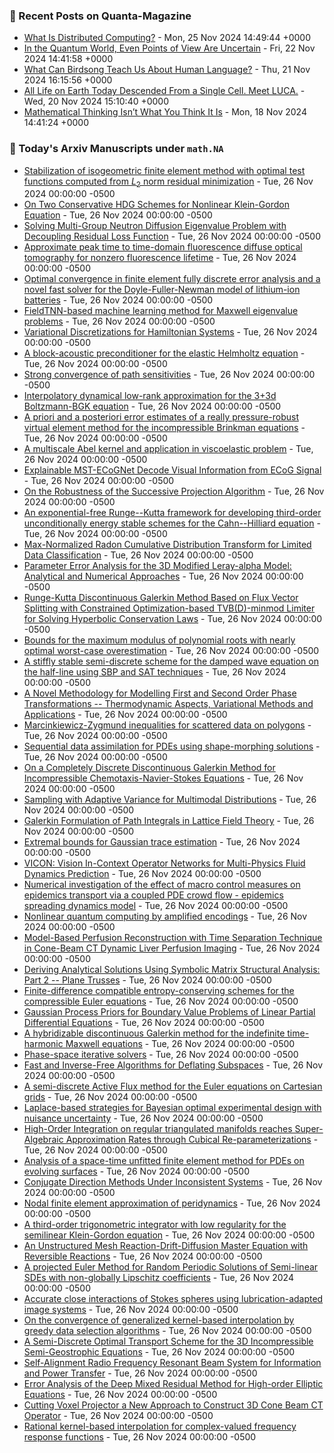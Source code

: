 ### 📝 Recent Posts on Quanta-Magazine
<!-- quanta starts -->
* <a href="https://www.quantamagazine.org/what-is-distributed-computing-20241125/">What Is Distributed Computing?</a> - Mon, 25 Nov 2024 14:49:44 +0000
* <a href="https://www.quantamagazine.org/in-the-quantum-world-even-points-of-view-are-uncertain-20241122/">In the Quantum World, Even Points of View Are Uncertain</a> - Fri, 22 Nov 2024 14:41:58 +0000
* <a href="https://www.quantamagazine.org/what-can-birdsong-teach-us-about-human-language-20241121/">What Can Birdsong Teach Us About Human Language?</a> - Thu, 21 Nov 2024 16:15:56 +0000
* <a href="https://www.quantamagazine.org/all-life-on-earth-today-descended-from-a-single-cell-meet-luca-20241120/">All Life on Earth Today Descended From a Single Cell. Meet LUCA.</a> - Wed, 20 Nov 2024 15:10:40 +0000
* <a href="https://www.quantamagazine.org/mathematical-thinking-isnt-what-you-think-it-is-20241118/">Mathematical Thinking Isn’t What You Think It Is</a> - Mon, 18 Nov 2024 14:41:24 +0000
<!-- quanta ends -->

### 📝 Today's Arxiv Manuscripts under ``math.NA``
<!-- arxiv-math-na starts -->
* <a href="https://arxiv.org/abs/2411.15565">Stabilization of isogeometric finite element method with optimal test functions computed from $L_2$ norm residual minimization</a> - Tue, 26 Nov 2024 00:00:00 -0500
* <a href="https://arxiv.org/abs/2411.15572">On Two Conservative HDG Schemes for Nonlinear Klein-Gordon Equation</a> - Tue, 26 Nov 2024 00:00:00 -0500
* <a href="https://arxiv.org/abs/2411.15693">Solving Multi-Group Neutron Diffusion Eigenvalue Problem with Decoupling Residual Loss Function</a> - Tue, 26 Nov 2024 00:00:00 -0500
* <a href="https://arxiv.org/abs/2411.15698">Approximate peak time to time-domain fluorescence diffuse optical tomography for nonzero fluorescence lifetime</a> - Tue, 26 Nov 2024 00:00:00 -0500
* <a href="https://arxiv.org/abs/2411.15722">Optimal convergence in finite element fully discrete error analysis and a novel fast solver for the Doyle-Fuller-Newman model of lithium-ion batteries</a> - Tue, 26 Nov 2024 00:00:00 -0500
* <a href="https://arxiv.org/abs/2411.15828">FieldTNN-based machine learning method for Maxwell eigenvalue problems</a> - Tue, 26 Nov 2024 00:00:00 -0500
* <a href="https://arxiv.org/abs/2411.15846">Variational Discretizations for Hamiltonian Systems</a> - Tue, 26 Nov 2024 00:00:00 -0500
* <a href="https://arxiv.org/abs/2411.15897">A block-acoustic preconditioner for the elastic Helmholtz equation</a> - Tue, 26 Nov 2024 00:00:00 -0500
* <a href="https://arxiv.org/abs/2411.15930">Strong convergence of path sensitivities</a> - Tue, 26 Nov 2024 00:00:00 -0500
* <a href="https://arxiv.org/abs/2411.15990">Interpolatory dynamical low-rank approximation for the 3+3d Boltzmann-BGK equation</a> - Tue, 26 Nov 2024 00:00:00 -0500
* <a href="https://arxiv.org/abs/2411.16067">A priori and a posteriori error estimates of a really pressure-robust virtual element method for the incompressible Brinkman equations</a> - Tue, 26 Nov 2024 00:00:00 -0500
* <a href="https://arxiv.org/abs/2411.16078">A multiscale Abel kernel and application in viscoelastic problem</a> - Tue, 26 Nov 2024 00:00:00 -0500
* <a href="https://arxiv.org/abs/2411.16165">Explainable MST-ECoGNet Decode Visual Information from ECoG Signal</a> - Tue, 26 Nov 2024 00:00:00 -0500
* <a href="https://arxiv.org/abs/2411.16195">On the Robustness of the Successive Projection Algorithm</a> - Tue, 26 Nov 2024 00:00:00 -0500
* <a href="https://arxiv.org/abs/2411.16271">An exponential-free Runge--Kutta framework for developing third-order unconditionally energy stable schemes for the Cahn--Hilliard equation</a> - Tue, 26 Nov 2024 00:00:00 -0500
* <a href="https://arxiv.org/abs/2411.16282">Max-Normalized Radon Cumulative Distribution Transform for Limited Data Classification</a> - Tue, 26 Nov 2024 00:00:00 -0500
* <a href="https://arxiv.org/abs/2411.16324">Parameter Error Analysis for the 3D Modified Leray-alpha Model: Analytical and Numerical Approaches</a> - Tue, 26 Nov 2024 00:00:00 -0500
* <a href="https://arxiv.org/abs/2411.16367">Runge-Kutta Discontinuous Galerkin Method Based on Flux Vector Splitting with Constrained Optimization-based TVB(D)-minmod Limiter for Solving Hyperbolic Conservation Laws</a> - Tue, 26 Nov 2024 00:00:00 -0500
* <a href="https://arxiv.org/abs/2411.16385">Bounds for the maximum modulus of polynomial roots with nearly optimal worst-case overestimation</a> - Tue, 26 Nov 2024 00:00:00 -0500
* <a href="https://arxiv.org/abs/2411.16388">A stiffly stable semi-discrete scheme for the damped wave equation on the half-line using SBP and SAT techniques</a> - Tue, 26 Nov 2024 00:00:00 -0500
* <a href="https://arxiv.org/abs/2411.16430">A Novel Methodology for Modelling First and Second Order Phase Transformations -- Thermodynamic Aspects, Variational Methods and Applications</a> - Tue, 26 Nov 2024 00:00:00 -0500
* <a href="https://arxiv.org/abs/2411.16584">Marcinkiewicz-Zygmund inequalities for scattered data on polygons</a> - Tue, 26 Nov 2024 00:00:00 -0500
* <a href="https://arxiv.org/abs/2411.16593">Sequential data assimilation for PDEs using shape-morphing solutions</a> - Tue, 26 Nov 2024 00:00:00 -0500
* <a href="https://arxiv.org/abs/2411.16641">On a Completely Discrete Discontinuous Galerkin Method for Incompressible Chemotaxis-Navier-Stokes Equations</a> - Tue, 26 Nov 2024 00:00:00 -0500
* <a href="https://arxiv.org/abs/2411.15220">Sampling with Adaptive Variance for Multimodal Distributions</a> - Tue, 26 Nov 2024 00:00:00 -0500
* <a href="https://arxiv.org/abs/2411.15343">Galerkin Formulation of Path Integrals in Lattice Field Theory</a> - Tue, 26 Nov 2024 00:00:00 -0500
* <a href="https://arxiv.org/abs/2411.15454">Extremal bounds for Gaussian trace estimation</a> - Tue, 26 Nov 2024 00:00:00 -0500
* <a href="https://arxiv.org/abs/2411.16063">VICON: Vision In-Context Operator Networks for Multi-Physics Fluid Dynamics Prediction</a> - Tue, 26 Nov 2024 00:00:00 -0500
* <a href="https://arxiv.org/abs/2411.16223">Numerical investigation of the effect of macro control measures on epidemics transport via a coupled PDE crowd flow - epidemics spreading dynamics model</a> - Tue, 26 Nov 2024 00:00:00 -0500
* <a href="https://arxiv.org/abs/2411.16435">Nonlinear quantum computing by amplified encodings</a> - Tue, 26 Nov 2024 00:00:00 -0500
* <a href="https://arxiv.org/abs/2411.16450">Model-Based Perfusion Reconstruction with Time Separation Technique in Cone-Beam CT Dynamic Liver Perfusion Imaging</a> - Tue, 26 Nov 2024 00:00:00 -0500
* <a href="https://arxiv.org/abs/2411.16573">Deriving Analytical Solutions Using Symbolic Matrix Structural Analysis: Part 2 -- Plane Trusses</a> - Tue, 26 Nov 2024 00:00:00 -0500
* <a href="https://arxiv.org/abs/2411.16621">Finite-difference compatible entropy-conserving schemes for the compressible Euler equations</a> - Tue, 26 Nov 2024 00:00:00 -0500
* <a href="https://arxiv.org/abs/2411.16663">Gaussian Process Priors for Boundary Value Problems of Linear Partial Differential Equations</a> - Tue, 26 Nov 2024 00:00:00 -0500
* <a href="https://arxiv.org/abs/1903.04161">A hybridizable discontinuous Galerkin method for the indefinite time-harmonic Maxwell equations</a> - Tue, 26 Nov 2024 00:00:00 -0500
* <a href="https://arxiv.org/abs/2309.14031">Phase-space iterative solvers</a> - Tue, 26 Nov 2024 00:00:00 -0500
* <a href="https://arxiv.org/abs/2310.00193">Fast and Inverse-Free Algorithms for Deflating Subspaces</a> - Tue, 26 Nov 2024 00:00:00 -0500
* <a href="https://arxiv.org/abs/2310.00683">A semi-discrete Active Flux method for the Euler equations on Cartesian grids</a> - Tue, 26 Nov 2024 00:00:00 -0500
* <a href="https://arxiv.org/abs/2310.10783">Laplace-based strategies for Bayesian optimal experimental design with nuisance uncertainty</a> - Tue, 26 Nov 2024 00:00:00 -0500
* <a href="https://arxiv.org/abs/2311.13909">High-Order Integration on regular triangulated manifolds reaches Super-Algebraic Approximation Rates through Cubical Re-parameterizations</a> - Tue, 26 Nov 2024 00:00:00 -0500
* <a href="https://arxiv.org/abs/2401.01215">Analysis of a space-time unfitted finite element method for PDEs on evolving surfaces</a> - Tue, 26 Nov 2024 00:00:00 -0500
* <a href="https://arxiv.org/abs/2401.11714">Conjugate Direction Methods Under Inconsistent Systems</a> - Tue, 26 Nov 2024 00:00:00 -0500
* <a href="https://arxiv.org/abs/2403.05501">Nodal finite element approximation of peridynamics</a> - Tue, 26 Nov 2024 00:00:00 -0500
* <a href="https://arxiv.org/abs/2403.19540">A third-order trigonometric integrator with low regularity for the semilinear Klein-Gordon equation</a> - Tue, 26 Nov 2024 00:00:00 -0500
* <a href="https://arxiv.org/abs/2405.00283">An Unstructured Mesh Reaction-Drift-Diffusion Master Equation with Reversible Reactions</a> - Tue, 26 Nov 2024 00:00:00 -0500
* <a href="https://arxiv.org/abs/2406.16089">A projected Euler Method for Random Periodic Solutions of Semi-linear SDEs with non-globally Lipschitz coefficients</a> - Tue, 26 Nov 2024 00:00:00 -0500
* <a href="https://arxiv.org/abs/2407.03343">Accurate close interactions of Stokes spheres using lubrication-adapted image systems</a> - Tue, 26 Nov 2024 00:00:00 -0500
* <a href="https://arxiv.org/abs/2407.03840">On the convergence of generalized kernel-based interpolation by greedy data selection algorithms</a> - Tue, 26 Nov 2024 00:00:00 -0500
* <a href="https://arxiv.org/abs/2411.00575">A Semi-Discrete Optimal Transport Scheme for the 3D Incompressible Semi-Geostrophic Equations</a> - Tue, 26 Nov 2024 00:00:00 -0500
* <a href="https://arxiv.org/abs/2411.10151">Self-Alignment Radio Frequency Resonant Beam System for Information and Power Transfer</a> - Tue, 26 Nov 2024 00:00:00 -0500
* <a href="https://arxiv.org/abs/2411.14151">Error Analysis of the Deep Mixed Residual Method for High-order Elliptic Equations</a> - Tue, 26 Nov 2024 00:00:00 -0500
* <a href="https://arxiv.org/abs/2110.09841">Cutting Voxel Projector a New Approach to Construct 3D Cone Beam CT Operator</a> - Tue, 26 Nov 2024 00:00:00 -0500
* <a href="https://arxiv.org/abs/2307.13484">Rational kernel-based interpolation for complex-valued frequency response functions</a> - Tue, 26 Nov 2024 00:00:00 -0500
<!-- arxiv-math-na ends -->
